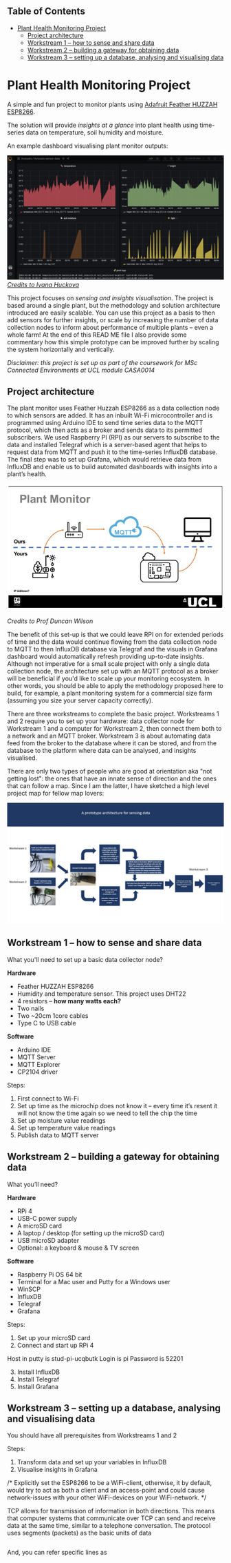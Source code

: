 ## Table of Contents  

- [Plant Health Monitoring Project](#plant-health-monitoring-project)
  * [Project architecture](#project-architecture)
  * [Workstream 1 – how to sense and share data](#workstream-1---how-to-sense-and-share-data)
  * [Workstream 2 – building a gateway for obtaining data](#workstream-2---building-a-gateway-for-obtaining-data)
  * [Workstream 3 – setting up a database, analysing and visualising data](#workstream-3---setting-up-a-database--analysing-and-visualising-data)

# Plant Health Monitoring Project

A simple and fun project to monitor plants using [Adafruit Feather HUZZAH ESP8266](https://learn.adafruit.com/adafruit-feather-huzzah-esp8266/overview). 

The solution will provide _insights at a glance_ into plant health using time-series data on temperature, soil humidity and moisture. 

An example dashboard visualising plant monitor outputs:

![Alt text]( https://github.com/StrikeEB/PlantMonitor/blob/main/Images/Example%20Grafana%20Plant%20Monitor%20Dashboard_Credits%20to%20Ivana%20Huckova.jpg)
_[Credits to Ivana Huckova]( https://grafana.com/blog/2021/03/08/how-i-built-a-monitoring-system-for-my-avocado-plant-with-arduino-and-grafana-cloud/)_

This project focuses on _sensing and insights visualisation_. The project is based around a single plant, but the methodology and solution architecture introduced are easily scalable. You can use this project as a basis to then add sensors for further insights, or scale by increasing the number of data collection nodes to inform about performance of multiple plants – even a whole farm! At the end of this READ ME file I also provide some commentary how this simple prototype can be improved further by scaling the system horizontally and vertically.

_Disclaimer: this project is set up as part of the coursework for MSc Connected Environments at UCL module CASA0014_


## Project architecture

The plant monitor uses Feather Huzzah ESP8266 as a data collection node to which sensors are added. It has an inbuilt Wi-Fi microcontroller and is programmed using Arduino IDE to send time series data to the MQTT protocol, which then acts as a broker and sends data to its permitted subscribers. We used Raspberry PI (RPI) as our servers to subscribe to the data and installed Telegraf which is a server-based agent that helps to request data from MQTT and push it to the time-series InfluxDB database. The final step was to set up Grafana, which would retrieve data from InfluxDB and enable us to build automated dashboards with insights into a plant’s health.

![Alt text]( https://github.com/StrikeEB/PlantMonitor/blob/main/Images/network%20diagram.jpg)

_Credits to Prof Duncan Wilson_

The benefit of this set-up is that we could leave RPI on for extended periods of time and the data would continue flowing from the data collection node to MQTT to then InfluxDB database via Telegraf and the visuals in Grafana dashboard would automatically refresh providing up-to-date insights. Although not imperative for a small scale project with only a single data collection node, the architecture set up with an MQTT protocol as a broker will be beneficial if you'd like to scale up your monitoring ecosystem. In other words, you should be able to apply the methodology proposed here to build, for example, a plant monitoring system for a commercial size farm (assuming you size your server capacity correctly).

There are three workstreams to complete the basic project. Workstreams 1 and 2 require you to set up your hardware: data collector node for Workstream 1 and a computer for Workstream 2, then connect them both to a network and an MQTT broker. Workstream 3 is about automating data feed from the broker to the database where it can be stored, and from the database to the platform where data can be analysed, and insights visualised.

There are only two types of people who are good at orientation aka "not getting lost": the ones that have an innate sense of direction and the ones that can follow a map. Since I am the latter, I have sketched a high level project map for fellow map lovers:

![Alt text]( https://github.com/StrikeEB/PlantMonitor/blob/main/Images/A%20prototype%20architecture%20for%20sensing%20data.jpg)


## Workstream 1 – how to sense and share data

What you'll need to set up a basic data collector node?

**Hardware**

- Feather HUZZAH ESP8266
- Humidity and temperature sensor. This project uses DHT22
- 4 resistors – **how many watts each?**
- Two nails
- Two ~20cm 1core cables
- Type C to USB cable 

**Software**


- Arduino IDE
- MQTT Server
- MQTT Explorer
- CP2104 driver

Steps:

1.	First connect to Wi-Fi
2.	Set up time as the microchip does not know it – every time it’s resent it will not know the time again so we need to tell the chip the time
3.	Set up moisture value readings
4.	Set up temperature value readings 
5.	Publish data to MQTT server


## Workstream 2 – building a gateway for obtaining data 

What you’ll need?

**Hardware**
-	RPi 4
-	USB-C power supply
-	A microSD card
-	A laptop / desktop (for setting up the microSD card)
-	USB microSD adapter
-	Optional: a keyboard & mouse & TV screen 

**Software**
-	Raspberry Pi OS 64 bit
-	Terminal for a Mac user and Putty for a Windows user
-	WinSCP
-	InfluxDB
-	Telegraf
-	Grafana

Steps:

1.	Set up your microSD card
2.	Connect and start up RPi 4

Host in putty is stud-pi-ucqbutk
Login is pi
Password is 52201


3.	Install InfluxDB
4.	Install Telegraf
5.	Install Grafana


## Workstream 3 – setting up a database, analysing and visualising data

You should have all prerequisites from Workstreams 1 and 2

Steps: 
1.	Transform data and set up your variables in InfluxDB
2.	Visualise insights in Grafana


/* Explicitly set the ESP8266 to be a WiFi-client, otherwise, it by default,
     would try to act as both a client and an access-point and could cause
     network-issues with your other WiFi-devices on your WiFi-network. */

TCP allows for transmission of information in both directions. This means that computer systems that communicate over TCP can send and receive data at the same time, similar to a telephone conversation. The protocol uses segments (packets) as the basic units of data 



```PlantMonitor/Code/Arduino Code.ino

```

And, you can refer specific lines as
```PlantMonitor/Code/Arduino Code.ino [4-5]
 
```
